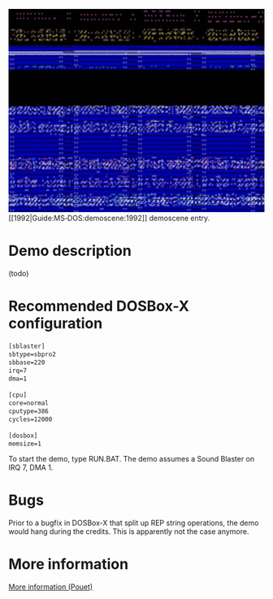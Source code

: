 <img src="images/Demoscene:Razor-by-Razor-(1992).gif" width="640" height="400" style="image-rendering: -moz-crisp-edges; image-rendering: crisp-edges; -ms-interpolation-mode: nearest-neighbor; -webkit-optimize-contrast;"><br>
[[1992|Guide:MS‐DOS:demoscene:1992]] demoscene entry.

# Demo description

(todo)

# Recommended DOSBox-X configuration

    [sblaster]
    sbtype=sbpro2
    sbbase=220
    irq=7
    dma=1
    
    [cpu]
    core=normal
    cputype=386
    cycles=12000
    
    [dosbox]
    memsize=1

To start the demo, type RUN.BAT. The demo assumes a Sound Blaster on IRQ 7, DMA 1.

# Bugs

Prior to a bugfix in DOSBox-X that split up REP string operations, the demo would hang during the credits. This is apparently not the case anymore.

# More information

[More information (Pouet)](http://www.pouet.net/prod.php?which=4222)
